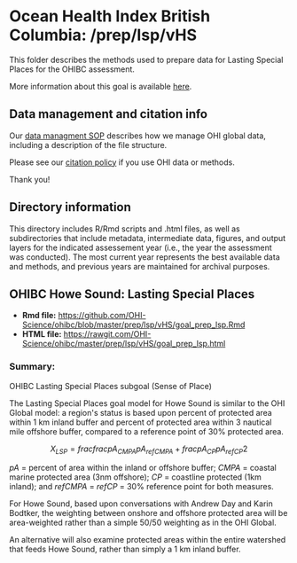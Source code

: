# Ocean Health Index British Columbia: /prep/lsp/vHS

This folder describes the methods used to prepare data for Lasting Special Places for the OHIBC assessment.

More information about this goal is available [here](http://ohi-science.org/goals/#sense-of-place).

## Data management and citation info

Our [data managment SOP](https://rawgit.com/OHI-Science/ohiprep/master/src/dataOrganization_SOP.html) describes how we manage OHI global data, including a description of the file structure.

Please see our [citation policy](http://ohi-science.org/citation-policy/) if you use OHI data or methods.

Thank you!

## Directory information

This directory includes R/Rmd scripts and .html files, as well as subdirectories that include metadata, intermediate data, figures, and output layers for the indicated assessement year (i.e., the year the assessment was conducted).  The most current year represents the best available data and methods, and previous years are maintained for archival purposes.

## OHIBC Howe Sound: Lasting Special Places

* __Rmd file:__ https://github.com/OHI-Science/ohibc/blob/master/prep/lsp/vHS/goal_prep_lsp.Rmd 
* __HTML file:__ https://rawgit.com/OHI-Science/ohibc/master/prep/lsp/vHS/goal_prep_lsp.html

### Summary:

OHIBC Lasting Special Places subgoal (Sense of Place)

The Lasting Special Places goal model for Howe Sound is similar to the OHI Global model: a region's status is based upon percent of protected area within 1 km inland buffer and percent of protected area within 3 nautical mile offshore buffer, compared to a reference point of 30% protected area.

$$X_{LSP} = frac{frac{pA_{CMPA}}{pA_{refCMPA}} + frac{pA_{CP}}{pA_{refCP}}}{2}$$

*pA* = percent of area within the inland or offshore buffer; *CMPA* = coastal marine protected area (3nm offshore); *CP* = coastline protected (1km inland); and *refCMPA* = *refCP* = 30% reference point for both measures.

For Howe Sound, based upon conversations with Andrew Day and Karin Bodtker, the weighting between onshore and offshore protected area will be area-weighted rather than a simple 50/50 weighting as in the OHI Global.

An alternative will also examine protected areas within the entire watershed that feeds Howe Sound, rather than simply a 1 km inland buffer.



